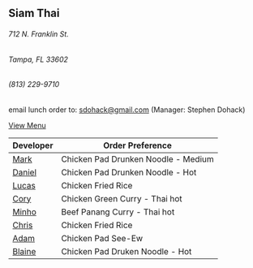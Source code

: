 ## Siam Thai
###### 712 N. Franklin St.
###### Tampa, FL 33602
###### (813) 229-9710

email lunch order to: sdohack@gmail.com
(Manager: Stephen Dohack)

[View Menu](http://www.si-am-thairestaurant.com/lunch-menu/)



Developer                                           | Order Preference
----------------------------------------------------|---------------------
[Mark](http://github.com/mark-smithtb)              | Chicken Pad Drunken Noodle - Medium
[Daniel](https://github.come/dtartaglia)            | Chicken Pad Drunken Noodle - Hot
[Lucas](https://github.com/)                        | Chicken Fried Rice
[Cory](https://github.com/khaladin)                 | Chicken Green Curry - Thai hot
[Minho](https://github.com/minhochoi)               | Beef Panang Curry - Thai hot
[Chris](https://github.com/chris-packett)           | Chicken Fried Rice
[Adam](https://github.com/ahaubenstock)             | Chicken Pad See-Ew
[Blaine](https://github.com/blainelawson )          | Chicken Pad Druken Noodle - Hot

